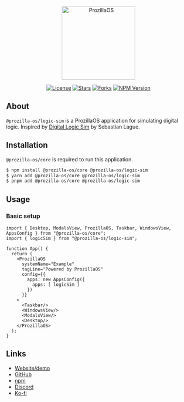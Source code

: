 <div align="center">
  <br />
  <p>
    <a href="https://os.prozilla.dev/"><img src="https://os.prozilla.dev/assets/logo.svg?v=2" height="200" alt="ProzillaOS" /></a>
  </p>
  <p>
    <a href="https://github.com/prozilla-os/ProzillaOS/blob/main/LICENSE.md"><img alt="License" src="https://img.shields.io/github/license/Prozilla/ProzillaOS?style=flat-square&color=FF4D5B&label=License"></a>
    <a href="https://github.com/prozilla-os/ProzillaOS"><img alt="Stars" src="https://img.shields.io/github/stars/Prozilla/ProzillaOS?style=flat-square&color=FED24C&label=%E2%AD%90"></a>
    <a href="https://github.com/prozilla-os/ProzillaOS"><img alt="Forks" src="https://img.shields.io/github/forks/Prozilla/ProzillaOS?style=flat-square&color=4D9CFF&label=Forks&logo=github"></a>
    <a href="https://www.npmjs.com/package/prozilla-os"><img alt="NPM Version" src="https://img.shields.io/npm/v/prozilla-os?logo=npm&style=flat-square&label=prozilla-os&color=FF4D5B"></a>
  </p>
</div>

## About 

`@prozilla-os/logic-sim` is a ProzillaOS application for simulating digital logic. Inspired by [Digital Logic Sim](https://sebastian.itch.io/digital-logic-sim) by Sebastian Lague.

## Installation

`@prozilla-os/core` is required to run this application.

```sh
$ npm install @prozilla-os/core @prozilla-os/logic-sim
$ yarn add @prozilla-os/core @prozilla-os/logic-sim
$ pnpm add @prozilla-os/core @prozilla-os/logic-sim
```

## Usage

### Basic setup

```tsx
import { Desktop, ModalsView, ProzillaOS, Taskbar, WindowsView, AppsConfig } from "@prozilla-os/core";
import { logicSim } from "@prozilla-os/logic-sim";

function App() {
  return (
    <ProzillaOS
      systemName="Example"
      tagLine="Powered by ProzillaOS"
      config={{
        apps: new AppsConfig({
          apps: [ logicSim ]
        })
      }}
    >
      <Taskbar/>
      <WindowsView/>
      <ModalsView/>
      <Desktop/>
    </ProzillaOS>
  );
}
```

## Links

- [Website/demo][website]
- [GitHub][github]
- [npm][npm]
- [Discord][discord]
- [Ko-fi][ko-fi]

[website]: https://os.prozilla.dev/logic-sim
[github]: https://github.com/prozilla-os/ProzillaOS/tree/convert-to-monorepo/packages/apps/logic-sim
[npm]: https://www.npmjs.com/package/@prozilla-os/logic-sim
[discord]: https://discord.gg/JwbyQP4tdz
[ko-fi]: https://ko-fi.com/prozilla